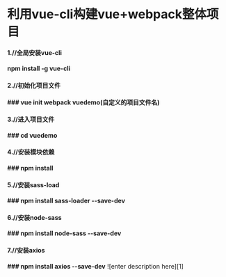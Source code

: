 
# 利用vue-cli构建vue+webpack整体项目
#### 1.//全局安装vue-cli
**npm install -g vue-cli**
#### 2.//初始化项目文件
**### vue init webpack vuedemo(自定义的项目文件名)**
#### 3.//进入项目文件
**### cd vuedemo**
#### 4.//安装模块依赖
**### npm install**
#### 5.//安装sass-load
**### npm install sass-loader --save-dev**
#### 6.//安装node-sass
**### npm install node-sass --save-dev**
#### 7.//安装axios
**### npm install axios --save-dev**
![enter description here][1]


